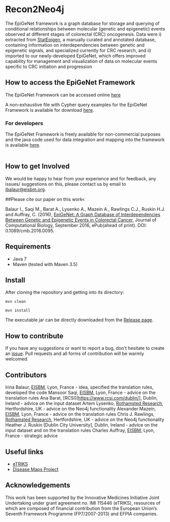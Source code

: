 # Recon2Neo4j

The EpiGeNet framework is a graph database for storage and querying of conditional relationships between molecular (genetic and epigenetic) events observed at different stages of colorectal (CRC) oncogenesis. Data were i) extracted from <a href="http://statepigen.sci-sym.dcu.ie/index.php">StatEpigen</a>, a manually curated and annotated database, containing information on interdependencies between genetic and epigenetic signals, and specialized currently for CRC research, and ii) imported to our newly-developed EpiGeNet, which offers improved capability for management and visualization of data on molecular events specific to CRC initiation and progression

## How to access the EpiGeNet Framework
The EpiGeNet Framework can be accessed online <a href="https://diseaseknowledgebase.etriks.org/epigenet/browser/"> here</a>

A non-exhaustive file with Cypher query examples for the EpiGeNet Framework is available for download <a href="epigenet_framework_sample_queries.docx" download="epigenet_framework_sample_queries.docx"> here</a>.
	
### For developers
The EpiGeNet Framework is freely available for non-commercial purposes and the java code used for data integration and mapping into the  framework is available <a href="https://github.com/ibalaur/EpiGeNet">here</a>.<br><br>
	
## How to get Involved
We would be happy to hear from your experience and for feedback, any issues/ suggestions on this, please contact us by email to <a href="mailto:ibalaur@eisbm.org">ibalaur@eisbm.org</a>.</p>

##Please cite our paper on this work<
<p> Balaur I., Saqi M., Barat A., Lysenko A., Mazein A., Rawlings C.J., Ruskin H.J. and Auffray, C. (2016), <a href="http://online.liebertpub.com/doi/10.1089/cmb.2016.0095">EpiGeNet: A Graph Database of Interdependencies Between Genetic and Epigenetic Events in Colorectal Cancer</a>, Journal of Computational Biology, September 2016, ePub(ahead of print). DOI: 0.1089/cmb.2016.0095.




## Requirements

 - Java 7 
 - Maven (tested with Maven 3.5)

## Install

After cloning the repository and getting into its directory:

`mvn clean`

`mvn install`

The executable jar can be directly downloaded from the [Release page](https://github.com/ibalaur/EpiGeNet/releases).

## How to contribute

If you have any suggestions or want to report a bug, don't hesitate to create an [issue](https://github.com/ibalaur/EpiGeNet/issues). Pull requests and all forms of contribution will be warmly welcomed.

## Contributors

Irina Balaur, [EISBM](http://www.eisbm.org/), Lyon, France - idea, specified the translation rules, developed the code
Mansoor Saqi, [EISBM](http://www.eisbm.org/), Lyon, France - advice on the translation rules
Ana Barat, [RCSI](https://www.rcsi.com/dublin/], Dublin, Ireland - advice on the input dataset
Artem Lysenko, [Rothamsted Research](https://www.rothamsted.ac.uk/), Hertfordshire, UK - advice on the Neo4j functionality
Alexander Mazein, [EISBM](http://www.eisbm.org/), Lyon, France - advice on the translation rules
Chris J. Rawlings, [Rothamsted Research](https://www.rothamsted.ac.uk/), Hertfordshire, UK - advice on the Neo4j functionality
Heather J. Ruskin [Dublin City University], Dublin, Ireland - advice on the input dataset and on the translation rules
Charles Auffray, [EISBM](http://www.eisbm.org/), Lyon, France - strategic advice  

## Useful links

 - [eTRIKS](https://www.etriks.org/) 
 - [Disease Maps Project](http://disease-maps.org/) 

## Acknowledgements
This work has been supported by the Innovative Medicines Initiative Joint Undertaking under grant agreement no. IMI 115446 (eTRIKS), resources of which are composed of financial contribution from the European Union’s Seventh Framework Programme (FP7/2007-2013) and EFPIA companies.


